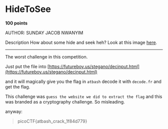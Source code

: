 # HideToSee

**100 points**

AUTHOR: SUNDAY JACOB NWANYIM

Description
How about some hide and seek heh?
Look at this image [here]().

___

The worst challenge in this competition.

Just put the file into [https://futureboy.us/stegano/decinput.html](https://futureboy.us/stegano/decinput.html)

and it will magically give you the flag in `atbash` decode it with `decode.fr` and get the flag.

This challenge was `guess the website we did to extract the flag` and this was branded as a cryptography challenge. So misleading.

anyway:

> picoCTF{atbash_crack_1f84d779}
